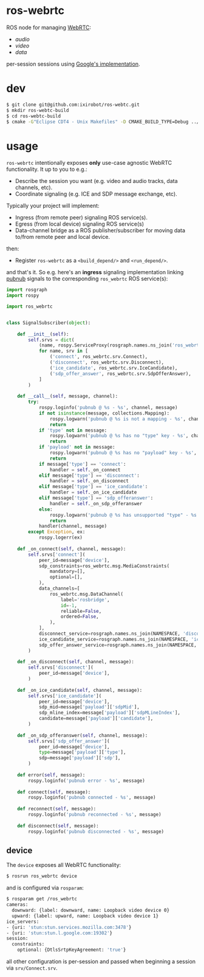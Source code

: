 ros-webrtc
==========

ROS node for managing [WebRTC](http://www.webrtc.org/):

- *audio*
- *video*
- *data*

per-session sessions using [Google's implementation](https://code.google.com/p/libjingle/).

dev
===

```bash
$ git clone git@github.com:ixirobot/ros-webtc.git
$ mkdir ros-webtc-build
$ cd ros-webtc-build
$ cmake -G"Eclipse CDT4 - Unix Makefiles" -D CMAKE_BUILD_TYPE=Debug ../ros-webtc/
```

usage
=====

`ros-webrtc` intentionally exposes **only** use-case agnostic WebRTC
functionality. It up to you to e.g.:

- Describe the session you want (e.g. video and audio tracks, data channels, etc).
- Coordinate signaling (e.g. ICE and SDP message exchange, etc).

Typically your project will implement:

- Ingress (from remote peer) signaling ROS service(s).
- Egress (from local device) signaling ROS service(s)
- Data-channel bridge as a ROS publisher/subscriber for moving data to/from remote peer and local device.

then:

- Register `ros-webrtc` as a `<build_depend/>` and `<run_depend/>`.

and that's it. So e.g. here's an **ingress** signaling implementation linking
[pubnub](http://www.pubnub.com/) signals to the corresponding `ros_webrtc` ROS
service(s):

```python
import rosgraph
import rospy

import ros_webrtc


class SignalSubscriber(object):
    
    def __init__(self):
        self.srvs = dict(
            (name, rospy.ServiceProxy(rosgraph.names.ns_join('ros_webrtc', name), srv))
            for name, srv in [
                ('connect', ros_webrtc.srv.Connect),
                ('disconnect', ros_webrtc.srv.Disconnect),
                ('ice_candidate', ros_webrtc.srv.IceCandidate),
                ('sdp_offer_answer', ros_webrtc.srv.SdpOfferAnswer),
            ]
        )
    
    def __call__(self, message, channel):
        try:
            rospy.loginfo('pubnub @ %s - %s', channel, message)
            if not isinstance(message, collections.Mapping):
                rospy.logwarn('pubnub @ %s is not a mapping - %s', channel, message)
                return
            if 'type' not in message:
                rospy.logwarn('pubnub @ %s has no "type" key - %s', channel, message)
                return
            if 'payload' not in message:
                rospy.logwarn('pubnub @ %s has no "payload" key - %s', channel, message)
                return
            if message['type'] == 'connect':
                handler = self._on_connect
            elif message['type'] == 'disconnect':
                handler = self._on_disconnect
            elif message['type'] == 'ice_candidate':
                handler = self._on_ice_candidate
            elif message['type'] == 'sdp_offeranswer':
                handler = self._on_sdp_offeranswer
            else:
                rospy.logwarn('pubnub @ %s has unsupported "type" - %s', channel, message)
                return
            handler(channel, message)
        except Exception, ex:
            rospy.logerr(ex)
    
    def _on_connect(self, channel, message):
        self.srvs['connect'](
            peer_id=message['device'],
            sdp_constraints=ros_webrtc.msg.MediaConstraints(
                mandatory=[],
                optional=[],
            ),
            data_channels=[
                ros_webrtc.msg.DataChannel(
                    label='rosbridge',
                    id=-1,
                    reliable=False,
                    ordered=False,
                ),
            ],
            disconnect_service=rosgraph.names.ns_join(NAMESPACE, 'disconnect'),
            ice_candidate_service=rosgraph.names.ns_join(NAMESPACE, 'ice_candidate'),
            sdp_offer_answer_service=rosgraph.names.ns_join(NAMESPACE, 'sdp_offer_answer'),
        )
    
    def _on_disconnect(self, channel, message):
        self.srvs['disconnect'](
            peer_id=message['device'],
        )
    
    def _on_ice_candidate(self, channel, message):
        self.srvs['ice_candidate'](
            peer_id=message['device'],
            sdp_mid=message['payload']['sdpMid'],
            sdp_mline_index=message['payload']['sdpMLineIndex'],
            candidate=message['payload']['candidate'],
        )
    
    def _on_sdp_offeranswer(self, channel, message):
        self.srvs['sdp_offer_answer'](
            peer_id=message['device'],
            type=message['payload']['type'],
            sdp=message['payload']['sdp'],
        )
        
    def error(self, message):
        rospy.loginfo('pubnub error - %s', message)
    
    def connect(self, message):
        rospy.loginfo('pubnub connected - %s', message)
    
    def reconnect(self, message):
        rospy.loginfo('pubnub reconnected - %s', message)
    
    def disconnect(self, message):
        rospy.loginfo('pubnub disconnected - %s', message)
```

device
------

The `device` exposes all WebRTC functionality:

```bash
$ rosrun ros_webrtc device
```

and is configured via `rosparam`:

```bash
$ rosparam get /ros_webrtc
cameras:
  downward: {label: downward, name: Loopback video device 0}
  upward: {label: upward, name: Loopback video device 1}
ice_servers:
- {uri: 'stun:stun.services.mozilla.com:3478'}
- {uri: 'stun:stun.l.google.com:19302'}
session:
  constraints:
    optional: {DtlsSrtpKeyAgreement: 'true'}
```

all other configuration is per-session and passed when beginning a session via
`srv/Connect.srv`.
